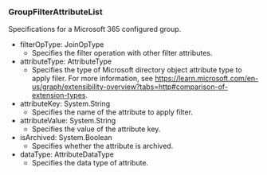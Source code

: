 ### GroupFilterAttributeList
Specifications for a Microsoft 365 configured group.

- filterOpType: JoinOpType
  - Specifies the filter operation with other filter attributes.
- attributeType: AttributeType
  - Specifies the type of Microsoft directory object attribute type to apply filer. For more information, see https://learn.microsoft.com/en-us/graph/extensibility-overview?tabs=http#comparison-of-extension-types.
- attributeKey: System.String
  - Specifies the name of the attribute to apply filter.
- attributeValue: System.String
  - Specifies the value of the attribute key.
- isArchived: System.Boolean
  - Specifies whether the attribute is archived.
- dataType: AttributeDataType
  - Specifies the data type of attribute.
